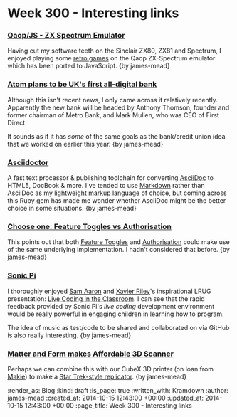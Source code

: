 Week 300 - Interesting links
============================

### [Qaop/JS - ZX Spectrum Emulator](http://torinak.com/qaop/info)

Having cut my software teeth on the Sinclair ZX80, ZX81 and Spectrum, I enjoyed playing some [retro games](http://torinak.com/qaop/games) on the Qaop ZX-Spectrum emulator which has been ported to JavaScript. {by james-mead}


### [Atom plans to be UK's first all-digital bank](http://www.theguardian.com/money/2014/apr/09/atom-digital-bank-metro-first-direct)

Although this isn't recent news, I only came across it relatively recently. Apparently the new bank will be headed by Anthony Thomson, founder and former chairman of Metro Bank, and Mark Mullen, who was CEO of First Direct.

It sounds as if it has _some_ of the same goals as the bank/credit union idea that we worked on earlier this year. {by james-mead}


### [Asciidoctor](http://asciidoctor.org/)

A fast text processor & publishing toolchain for converting [AsciiDoc](http://www.methods.co.nz/asciidoc/) to HTML5, DocBook & more. I've tended to use [Markdown](http://daringfireball.net/projects/markdown/) rather than AsciiDoc as my [lightweight markup language](http://en.wikipedia.org/wiki/Lightweight_markup_language) of choice, but coming across this Ruby gem has made me wonder whether AsciiDoc might be the better choice in some situations. {by james-mead}


### [Choose one: Feature Toggles vs Authorisation](http://code.joejag.com/2014/feature-toggles-vs-authorisation.html)

This points out that both [Feature Toggles](http://martinfowler.com/bliki/FeatureToggle.html) and [Authorisation](http://en.wikipedia.org/wiki/Authorization) could make use of the same underlying implementation. I hadn't considered that before. {by james-mead}


### [Sonic Pi](http://sonic-pi.net/)

I thoroughly enjoyed [Sam Aaron](http://sam.aaron.name/) and [Xavier Riley](http://xavierriley.co.uk/)'s inspirational LRUG presentation: [Live Coding in the Classroom](https://skillsmatter.com/skillscasts/5809-live-coding-in-the-classroom). I can see that the rapid feedback provided by Sonic Pi's _live coding_ development environment would be really powerful in engaging children in learning how to program.

The idea of music as test/code to be shared and collaborated on via GitHub is also really interesting. {by james-mead}


### [Matter and Form makes Affordable 3D Scanner](http://3dprintingindustrynews.com/matter-form-makes-affordable-3d-scanner/)

Perhaps we can combine this with our CubeX 3D printer (on loan from [Makie](http://mymakie.com/)) to make a [Star Trek-style replicator](http://en.wikipedia.org/wiki/Replicator_(Star_Trek)). {by james-mead}



:render_as: Blog
:kind: draft
:is_page: true
:written_with: Kramdown
:author: james-mead
:created_at: 2014-10-15 12:43:00 +00:00
:updated_at: 2014-10-15 12:43:00 +00:00
:page_title: Week 300 - Interesting links
